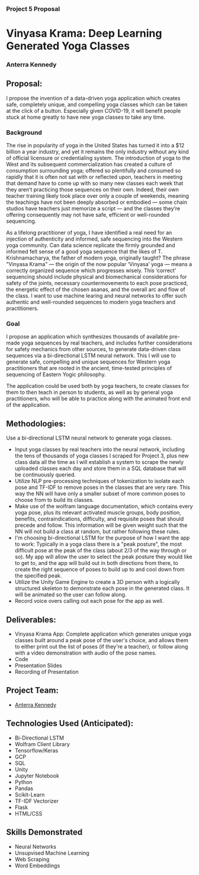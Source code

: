 ### Project 5 Proposal

# Vinyasa Krama: Deep Learning Generated Yoga Classes

### Anterra Kennedy

## Proposal:

I propose the invention of a data-driven yoga application which creates safe, completely unique, and compelling yoga classes which can be taken at the click of a button. Especially given COVID-19, it will benefit people stuck at home greatly to have new yoga classes to take any time.

### Background

The rise in popularity of yoga in the United States has turned it into a \$12 billion a year industry, and yet it remains the only industry without any kind of official licensure or credentialing system. The introduction of yoga to the West and its subsequent commercialization has created a culture of consumption surrounding yoga; offered so plentifully and consumed so rapidly that it is often not sat with or reflected upon, teachers in meeting that demand have to come up with so many new classes each week that they aren’t practicing those sequences on their own. Indeed, their own teacher training likely took place over only a couple of weekends, meaning the teachings have not been deeply absorbed or embodied — some chain studios have teachers just memorize a script — and the classes they’re offering consequently may not have safe, efficient or well-rounded sequencing.

As a lifelong practitioner of yoga, I have identified a real need for an injection of authenticity and informed, safe sequencing into the Western yoga community. Can data science replicate the firmly grounded and informed felt sense of a good yoga sequence that the likes of T. Krishnamacharya, the father of modern yoga, originally taught? The phrase "Vinyasa Krama" — the origin of the now popular ‘Vinyasa’ yoga — means a correctly organized sequence which progresses wisely. This ‘correct’ sequencing should include physical and biomechanical considerations for safety of the joints, necessary countermovements to each pose practiced, the energetic effect of the chosen asanas, and the overall arc and flow of the class. I want to use machine learing and neural networks to offer such authentic and well-rounded sequences to modern yoga teachers and practitioners.

### Goal

I propose an application which synthesizes thousands of available pre-made yoga sequences by real teachers, and includes further considerations for safety mechanics from other sources, to generate data-driven class sequences via a bi-directional LSTM neural network. This I will use to generate safe, compelling and unique sequences for Western yoga practitioners that are rooted in the ancient, time-tested principles of sequencing of Eastern Yogic philosophy.

The application could be used both by yoga teachers, to create classes for them to then teach in person to students, as well as by general yoga practitioners, who will be able to practice along with the animated front end of the application.

## Methodologies:

Use a bi-directional LSTM neural network to generate yoga classes.

- Input yoga classes by real teachers into the neural network, including the tens of thousands of yoga classes I scraped for Project 3, plus new class data all the time as I will establish a system to scrape the newly uploaded classes each day and store them in a SQL database that will be continuously queried.
- Utilize NLP pre-processing techniques of tokenization to isolate each pose and TF-IDF to remove poses in the classes that are very rare. This way the NN will have only a smaller subset of more common poses to choose from to build its classes.
- Make use of the wolfram language documentation, which contains every yoga pose, plus its relevant activated muscle groups, body position, benefits, contraindications, difficulty, and requisite poses that should precede and follow. This information will be given weight such that the NN will not build a class at random, but rather following these rules.
- I'm choosing bi-directional LSTM for the purpose of how I want the app to work: Typically in a yoga class there is a "peak posture", the most difficult pose at the peak of the class (about 2/3 of the way through or so). My app will allow the user to select the peak posture they would like to get to, and the app will build out in both directions from there, to create the right sequence of poses to build up to and cool down from the specified peak.
- Utilize the Unity Game Engine to create a 3D person with a logically structured skeleton to demonstrate each pose in the generated class. It will be animated so the user can follow along.
- Record voice overs calling out each pose for the app as well.

## Deliverables:

- Vinyasa Krama App: Complete application which generates unique yoga classes built around a peak pose of the user's choice, and allows them to either print out the list of poses (if they're a teacher), or follow along with a video demonstration with audio of the pose names.
- Code
- Presentation Slides
- Recording of Presentation

## Project Team:

- [Anterra Kennedy](https://linkedin.com/in/anterrakennedy)

## Technologies Used (Anticipated):

- Bi-Directional LSTM
- Wolfram Client Library
- Tensorflow/Keras
- GCP
- SQL
- Unity
- Jupyter Notebook
- Python
- Pandas
- Scikit-Learn
- TF-IDF Vectorizer
- Flask
- HTML/CSS

## Skills Demonstrated

- Neural Networks
- Unsupvised Machine Learning
- Web Scraping
- Word Embeddings
